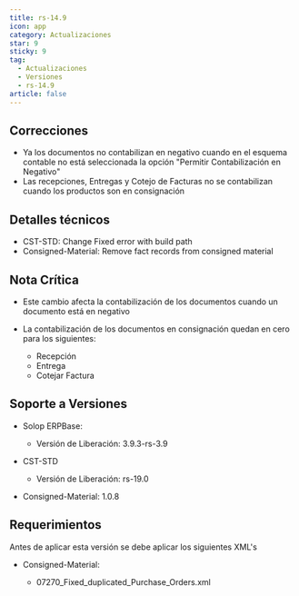 ```yaml
---
title: rs-14.9
icon: app
category: Actualizaciones
star: 9
sticky: 9
tag:
  - Actualizaciones
  - Versiones
  - rs-14.9
article: false
---
```


## Correcciones

- Ya los documentos no contabilizan en negativo cuando en el esquema contable no está seleccionada la opción "Permitir Contabilización en Negativo"
- Las recepciones, Entregas y Cotejo de Facturas no se contabilizan cuando los productos son en consignación

## Detalles técnicos

- CST-STD: Change Fixed error with build path
- Consigned-Material: Remove fact records from consigned material

## Nota Crítica

- Este cambio afecta la contabilización de los documentos cuando un documento está en negativo
- La contabilización de los documentos en consignación quedan en cero para los siguientes:

  - Recepción
  - Entrega
  - Cotejar Factura

## Soporte a Versiones

- Solop ERPBase:

  - Versión de Liberación: 3.9.3-rs-3.9

- CST-STD

  - Versión de Liberación: rs-19.0

- Consigned-Material: 1.0.8

## Requerimientos

Antes de aplicar esta versión se debe aplicar los siguientes XML's

- Consigned-Material:

  - 07270_Fixed_duplicated_Purchase_Orders.xml
